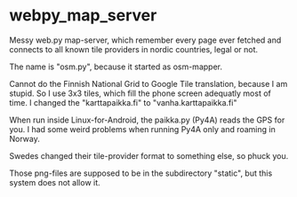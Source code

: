 # webpy_map_server

Messy web.py map-server, which remember every page ever fetched and connects to all known tile providers in nordic countries, legal or not.

The name is "osm.py", because it started as osm-mapper.

Cannot do the Finnish National Grid to Google Tile translation, because I am stupid. So I use 3x3 tiles, which fill the phone screen adequatly most of time. I changed  the "karttapaikka.fi" to "vanha.karttapaikka.fi" 

When run inside Linux-for-Android, the paikka.py (Py4A) reads the GPS for you. I had some weird problems when running Py4A only and roaming in Norway.

Swedes changed their tile-provider format to something else, so phuck you.

Those png-files are supposed to be in the subdirectory "static", but this system does not allow it.
